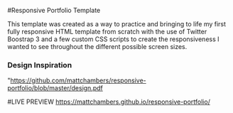 #Responsive Portfolio Template

This template was created as a way to practice and bringing to life my first fully responsive HTML template from scratch with the use of Twitter Boostrap 3 and a few custom CSS scripts to create the responsiveness I wanted to see throughout the different possible screen sizes. 

### Design Inspiration 
"https://github.com/mattchambers/responsive-portfolio/blob/master/design.pdf

#LIVE PREVIEW
https://mattchambers.github.io/responsive-portfolio/
